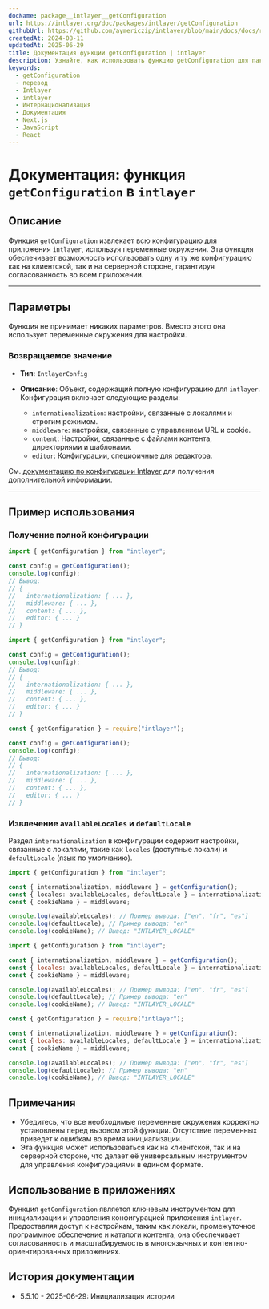 ```yaml
---
docName: package__intlayer__getConfiguration
url: https://intlayer.org/doc/packages/intlayer/getConfiguration
githubUrl: https://github.com/aymericzip/intlayer/blob/main/docs/docs/ru/packages/intlayer/getConfiguration.md
createdAt: 2024-08-11
updatedAt: 2025-06-29
title: Документация функции getConfiguration | intlayer
description: Узнайте, как использовать функцию getConfiguration для пакета intlayer
keywords:
  - getConfiguration
  - перевод
  - Intlayer
  - intlayer
  - Интернационализация
  - Документация
  - Next.js
  - JavaScript
  - React
---
```


# Документация: функция `getConfiguration` в `intlayer`

## Описание

Функция `getConfiguration` извлекает всю конфигурацию для приложения `intlayer`, используя переменные окружения. Эта функция обеспечивает возможность использовать одну и ту же конфигурацию как на клиентской, так и на серверной стороне, гарантируя согласованность во всем приложении.

---

## Параметры

Функция не принимает никаких параметров. Вместо этого она использует переменные окружения для настройки.

### Возвращаемое значение

- **Тип**: `IntlayerConfig`
- **Описание**: Объект, содержащий полную конфигурацию для `intlayer`. Конфигурация включает следующие разделы:

  - `internationalization`: настройки, связанные с локалями и строгим режимом.
  - `middleware`: настройки, связанные с управлением URL и cookie.
  - `content`: Настройки, связанные с файлами контента, директориями и шаблонами.
  - `editor`: Конфигурации, специфичные для редактора.

См. [документацию по конфигурации Intlayer](https://github.com/aymericzip/intlayer/blob/main/docs/docs/ru/configuration.md) для получения дополнительной информации.

---

## Пример использования

### Получение полной конфигурации

```typescript codeFormat="typescript"
import { getConfiguration } from "intlayer";

const config = getConfiguration();
console.log(config);
// Вывод:
// {
//   internationalization: { ... },
//   middleware: { ... },
//   content: { ... },
//   editor: { ... }
// }
```

```javascript codeFormat="esm"
import { getConfiguration } from "intlayer";

const config = getConfiguration();
console.log(config);
// Вывод:
// {
//   internationalization: { ... },
//   middleware: { ... },
//   content: { ... },
//   editor: { ... }
// }
```

```javascript codeFormat="commonjs"
const { getConfiguration } = require("intlayer");

const config = getConfiguration();
console.log(config);
// Вывод:
// {
//   internationalization: { ... },
//   middleware: { ... },
//   content: { ... },
//   editor: { ... }
// }
```

### Извлечение `availableLocales` и `defaultLocale`

Раздел `internationalization` в конфигурации содержит настройки, связанные с локалями, такие как `locales` (доступные локали) и `defaultLocale` (язык по умолчанию).

```typescript codeFormat="typescript"
import { getConfiguration } from "intlayer";

const { internationalization, middleware } = getConfiguration();
const { locales: availableLocales, defaultLocale } = internationalization;
const { cookieName } = middleware;

console.log(availableLocales); // Пример вывода: ["en", "fr", "es"]
console.log(defaultLocale); // Пример вывода: "en"
console.log(cookieName); // Вывод: "INTLAYER_LOCALE"
```

```javascript codeFormat="esm"
import { getConfiguration } from "intlayer";

const { internationalization, middleware } = getConfiguration();
const { locales: availableLocales, defaultLocale } = internationalization;
const { cookieName } = middleware;

console.log(availableLocales); // Пример вывода: ["en", "fr", "es"]
console.log(defaultLocale); // Пример вывода: "en"
console.log(cookieName); // Вывод: "INTLAYER_LOCALE"
```

```javascript codeFormat="commonjs"
const { getConfiguration } = require("intlayer");

const { internationalization, middleware } = getConfiguration();
const { locales: availableLocales, defaultLocale } = internationalization;
const { cookieName } = middleware;

console.log(availableLocales); // Пример вывода: ["en", "fr", "es"]
console.log(defaultLocale); // Пример вывода: "en"
console.log(cookieName); // Вывод: "INTLAYER_LOCALE"
```

## Примечания

- Убедитесь, что все необходимые переменные окружения корректно установлены перед вызовом этой функции. Отсутствие переменных приведет к ошибкам во время инициализации.
- Эта функция может использоваться как на клиентской, так и на серверной стороне, что делает её универсальным инструментом для управления конфигурациями в едином формате.

## Использование в приложениях

Функция `getConfiguration` является ключевым инструментом для инициализации и управления конфигурацией приложения `intlayer`. Предоставляя доступ к настройкам, таким как локали, промежуточное программное обеспечение и каталоги контента, она обеспечивает согласованность и масштабируемость в многоязычных и контентно-ориентированных приложениях.

## История документации

- 5.5.10 - 2025-06-29: Инициализация истории
